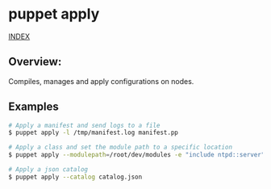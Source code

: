 # puppet apply

[INDEX](../../README.md)

## Overview:
Compiles, manages and apply configurations on nodes.

## Examples

```bash
# Apply a manifest and send logs to a file
$ puppet apply -l /tmp/manifest.log manifest.pp

# Apply a class and set the module path to a specific location
$ puppet apply --modulepath=/root/dev/modules -e "include ntpd::server"

# Apply a json catalog
$ puppet apply --catalog catalog.json
```